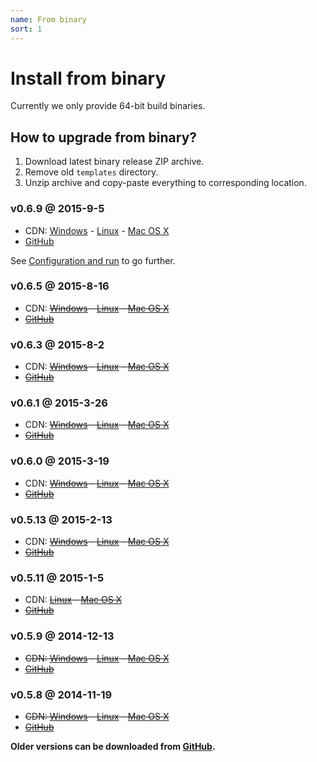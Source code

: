 ```yaml
---
name: From binary
sort: 1
---
```


# Install from binary

Currently we only provide 64-bit build binaries.

## How to upgrade from binary?

1. Download latest binary release ZIP archive.
2. Remove old `templates` directory.
3. Unzip archive and copy-paste everything to corresponding location.

### v0.6.9 @ 2015-9-5

- CDN: [Windows](http://gogs.dn.qbox.me/gogs_v0.6.9_windows_amd64.zip) - [Linux](http://gogs.dn.qbox.me/gogs_v0.6.9_linux_amd64.zip) - [Mac OS X](http://gogs.dn.qbox.me/gogs_v0.6.9_darwin_amd64.zip)
- [GitHub](https://github.com/gogits/gogs/releases/tag/v0.6.9)

See [Configuration and run](configuration_and_run.md) to go further.

### v0.6.5 @ 2015-8-16

- CDN: ~~[Windows](http://gogs.dn.qbox.me/gogs_v0.6.5_windows_amd64.zip) - [Linux](http://gogs.dn.qbox.me/gogs_v0.6.5_linux_amd64.zip) - [Mac OS X](http://gogs.dn.qbox.me/gogs_v0.6.5_darwin_amd64.zip)~~
- ~~[GitHub](https://github.com/gogits/gogs/releases/tag/v0.6.5)~~

### v0.6.3 @ 2015-8-2

- CDN: ~~[Windows](http://gogs.dn.qbox.me/gogs_v0.6.3_windows_amd64.zip) - [Linux](http://gogs.dn.qbox.me/gogs_v0.6.3_linux_amd64.zip) - [Mac OS X](http://gogs.dn.qbox.me/gogs_v0.6.3_darwin_amd64.zip)~~
- ~~[GitHub](https://github.com/gogits/gogs/releases/tag/v0.6.3)~~

### v0.6.1 @ 2015-3-26

- CDN: ~~[Windows](http://gogs.dn.qbox.me/gogs_v0.6.1_windows_amd64.zip) - [Linux](http://gogs.dn.qbox.me/gogs_v0.6.1_linux_amd64.zip) - [Mac OS X](http://gogs.dn.qbox.me/gogs_v0.6.1_darwin_amd64.zip)~~
- ~~[GitHub](https://github.com/gogits/gogs/releases/tag/v0.6.1)~~

### v0.6.0 @ 2015-3-19

- CDN: ~~[Windows](http://gogs.dn.qbox.me/gogs_v0.6.0_windows_amd64.zip) - [Linux](http://gogs.dn.qbox.me/gogs_v0.6.0_linux_amd64.zip) - [Mac OS X](http://gogs.dn.qbox.me/gogs_v0.6.0_darwin_amd64.zip)~~
- ~~[GitHub](https://github.com/gogits/gogs/releases/tag/v0.6.0)~~

### v0.5.13 @ 2015-2-13

- CDN: ~~[Windows](http://gogs.dn.qbox.me/gogs_v0.5.13_windows_amd64.zip) - [Linux](http://gogs.dn.qbox.me/gogs_v0.5.13_linux_amd64.zip) - [Mac OS X](http://gogs.dn.qbox.me/gogs_v0.5.13_darwin_amd64.zip)~~
- ~~[GitHub](https://github.com/gogits/gogs/releases/tag/v0.5.13)~~

### v0.5.11 @ 2015-1-5

- CDN: ~~[Linux](http://gogs.dn.qbox.me/gogs_v0.5.11_linux_amd64.zip) - [Mac OS X](http://gogs.dn.qbox.me/gogs_v0.5.11_darwin_amd64.zip)~~
- ~~[GitHub](https://github.com/gogits/gogs/releases/tag/v0.5.11)~~

### v0.5.9 @ 2014-12-13

- ~~CDN: [Windows](http://gogs.dn.qbox.me/gogs_v0.5.9_windows_amd64.zip) - [Linux](http://gogs.dn.qbox.me/gogs_v0.5.9_linux_amd64.zip) - [Mac OS X](http://gogs.dn.qbox.me/gogs_v0.5.9_darwin_amd64.zip)~~
- ~~[GitHub](https://github.com/gogits/gogs/releases/tag/v0.5.9)~~

### v0.5.8 @ 2014-11-19

- ~~CDN: [Windows](http://gogs.dn.qbox.me/gogs_v0.5.8_windows_amd64.zip) - [Linux](http://gogs.dn.qbox.me/gogs_v0.5.8_linux_amd64.zip) - [Mac OS X](http://gogs.dn.qbox.me/gogs_v0.5.8_darwin_amd64.zip)~~
- ~~[GitHub](https://github.com/gogits/gogs/releases/tag/v0.5.8)~~

**Older versions can be downloaded from [GitHub](https://github.com/gogits/gogs/releases).**
